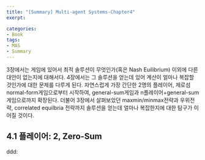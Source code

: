 ```yaml
---
title: "[Summary] Multi-agent Systems-Chapter4"
exerpt: 

categories:
- Book
tags:
- MAS
- Summary
---
```


3장에서는 게임에 있어서 최적 솔루션이 무엇인가(혹은 Nash Euilibrium) 이외에 다른 대안이 없는지에 대해서다. 4장에서는 그 솔루션을 얻는데 있어 계산이 얼마나 복잡할 것인가에 대한 문제를 다루게 된다. 자연스럽게 가장 간단한 2명의 플레이어, 제로섬 normal-form게임으로부터 시작하여, general-sum게임과 n플레이어+general-sum게임으로까지 확장된다. 더불어 3장에서 살펴보았던 maxmin/minmax전략과 우위전략, correlated equilbria 전략까지 솔루션을 얻는데 얼마나 복잡한지에 대한 탐구가 이어질 것이다.

## 4.1 플레이어: 2, Zero-Sum

ddd:

















